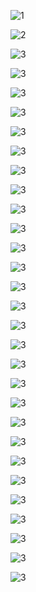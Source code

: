 

![1](https://github.com/474366498/web-note/blob/main/note/vue/v3_api_images/22e0ba81bdb0419ab7db3683e96c677e_tplv-k3u1fbpfcp-zoom-in-crop-mark_1512_0_0_0.awebp)


![2](https://github.com/474366498/web-note/blob/main/note/vue/v3_api_images/48d3faec9e3e4347bab736c6a56ad4c1_tplv-k3u1fbpfcp-zoom-in-crop-mark_1512_0_0_0.awebp)

![3](https://github.com/474366498/web-note/blob/main/note/vue/v3_api_images/037d0d3a71ea4129a64dd6c8aea93abd_tplv-k3u1fbpfcp-zoom-in-crop-mark_1512_0_0_0.awebp)

![3](https://github.com/474366498/web-note/blob/main/note/vue/v3_api_images/0ca5312a130b41239b47e73c4da823bb_tplv-k3u1fbpfcp-zoom-in-crop-mark_1512_0_0_0.awebp)

![3](https://github.com/474366498/web-note/blob/main/note/vue/v3_api_images/14078b9e9ca14b5caf2ed92692bc40a2_tplv-k3u1fbpfcp-zoom-in-crop-mark_1512_0_0_0.awebp)

![3](https://github.com/474366498/web-note/blob/main/note/vue/v3_api_images/24cd675bd15f462bbf1bdea7a2fa38df_tplv-k3u1fbpfcp-zoom-in-crop-mark_1512_0_0_0.awebp)

![3](https://github.com/474366498/web-note/blob/main/note/vue/v3_api_images/434b8e6051904290a8d878becfa183cf_tplv-k3u1fbpfcp-zoom-in-crop-mark_1512_0_0_0.awebp)

![3](https://github.com/474366498/web-note/blob/main/note/vue/v3_api_images/4b40f6eedb6f4046af0645c5564c09e0_tplv-k3u1fbpfcp-zoom-in-crop-mark_1512_0_0_0.awebp)

![3](https://github.com/474366498/web-note/blob/main/note/vue/v3_api_images/5b2246ebc65344cb93f1f1d4ef024a10_tplv-k3u1fbpfcp-zoom-in-crop-mark_1512_0_0_0.awebp)

![3](https://github.com/474366498/web-note/blob/main/note/vue/v3_api_images/68153183f580470aafbb0697f640ac6c_tplv-k3u1fbpfcp-zoom-in-crop-mark_1512_0_0_0.awebp)

![3](https://github.com/474366498/web-note/blob/main/note/vue/v3_api_images/68153183f580470aafbb0697f640ac6c_tplv-k3u1fbpfcp-zoom-in-crop-mark_1512_0_0_0.awebp)

![3](https://github.com/474366498/web-note/blob/main/note/vue/v3_api_images/6b0ff576506d49dbb9a37ef0e99aba2e_tplv-k3u1fbpfcp-zoom-in-crop-mark_1512_0_0_0.awebp)

![3](https://github.com/474366498/web-note/blob/main/note/vue/v3_api_images/6d78d13c852c4a6eab6a44a6601015c9_tplv-k3u1fbpfcp-zoom-in-crop-mark_1512_0_0_0.awebp)

![3](https://github.com/474366498/web-note/blob/main/note/vue/v3_api_images/814883d4d24e44c99d1d12cac9932f81_tplv-k3u1fbpfcp-zoom-in-crop-mark_1512_0_0_0.awebp)

![3](https://github.com/474366498/web-note/blob/main/note/vue/v3_api_images/8ba637efb1d0432b9bfaf9156f2a5d67_tplv-k3u1fbpfcp-zoom-in-crop-mark_1512_0_0_0.awebp)

![3](https://github.com/474366498/web-note/blob/main/note/vue/v3_api_images/a4cdbd423f5441a88535af4c9c48d45a_tplv-k3u1fbpfcp-zoom-in-crop-mark_1512_0_0_0.awebp)

![3](https://github.com/474366498/web-note/blob/main/note/vue/v3_api_images/b1b1da9b608e449ca8f21038fd761e59_tplv-k3u1fbpfcp-zoom-in-crop-mark_1512_0_0_0.awebp)

![3](https://github.com/474366498/web-note/blob/main/note/vue/v3_api_images/c1af1316b37249dbba7add34476ba36b_tplv-k3u1fbpfcp-zoom-in-crop-mark_1512_0_0_0.awebp)

![3](https://github.com/474366498/web-note/blob/main/note/vue/v3_api_images/c40e772cbf184b75bf6e6a869f317c03_tplv-k3u1fbpfcp-zoom-in-crop-mark_1512_0_0_0.awebp)

![3](https://github.com/474366498/web-note/blob/main/note/vue/v3_api_images/cb956ae4b93a433ca01be19cbc47480b_tplv-k3u1fbpfcp-zoom-in-crop-mark_1512_0_0_0.awebp)

![3](https://github.com/474366498/web-note/blob/main/note/vue/v3_api_images/d3064e1d58d8421cb4d15026bdcea024_tplv-k3u1fbpfcp-zoom-in-crop-mark_1512_0_0_0.awebp)

![3](https://github.com/474366498/web-note/blob/main/note/vue/v3_api_images/e30e4b2adbbd43508cb50d2c5b194394_tplv-k3u1fbpfcp-zoom-in-crop-mark_1512_0_0_0.awebp)

![3](https://github.com/474366498/web-note/blob/main/note/vue/v3_api_images/e5f1183e88624bc69a930897b47ee2ae_tplv-k3u1fbpfcp-zoom-in-crop-mark_1512_0_0_0.awebp)

![3](https://github.com/474366498/web-note/blob/main/note/vue/v3_api_images/ede9874e71314de5abaa8694e928b237_tplv-k3u1fbpfcp-zoom-in-crop-mark_1512_0_0_0.awebp)

![3](https://github.com/474366498/web-note/blob/main/note/vue/v3_api_images/f7209eb996134846a80afdccdc1cf88a_tplv-k3u1fbpfcp-zoom-in-crop-mark_1512_0_0_0.awebp)

![3]()

![3]()

![3]()

![3]()

![3]()